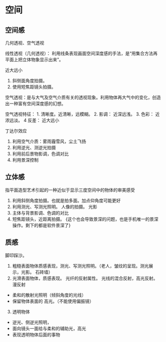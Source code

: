 # 空间
## 空间感
几何透视、空气透视

线性透视（几何透视）： 利用线条表现画面空间深度感的手法，是“用集合方法再平面上把立体物象显示出来”。

近大远小

1. 斜侧面角度拍摄。
2. 使用短焦距镜头拍摄。

空气透视：是与大气及空气介质有关的透视现象。利用物体再大气中的变化，创造出一种富有空间深度感的幻想。

空气透视特征： 1. 清晰度。近清晰，远模糊。 2. 影调： 近深远浅。 3. 色彩： 近浓远淡。 4 反差： 近大远小

丁达尔效应

1. 利用空气介质：雾雨霾雪风，尘土飞扬
1. 利用逆光、测逆光拍摄
2. 利用前后景物影调，色调对比
3. 利用景深控制


## 立体感
指平面造型艺术引起的一种近似于显示三度空间中的物体的审美感受

1. 利用斜侧角度拍摄。也就是拍多面。加点仰角度可能更好
2. 利用测光、写测光照明。 人像的拍摄。 光影
3. 主体与背景影调、色调的对比
4. 短焦距镜头，近距离拍摄。    {这个也会导致景深的问题，也是手机唯一的景深操作。剩下的都是软件景深了}

## 质感
脚印踩沙。
1. 粗糙表面物体质感表现，测光、写测光照明。（老人，皱纹的呈现。测光展示，光影。 石砖墙）
2. 光滑表面物体，质感表现。 光纤的反射属性。 光线的混合反射，高光反射。漫反射
  - 柔和的散射光照明（倾斜角度的光线）
  - 保留物体表面的 高光。（不能使用偏振镜）
3. 透明物体
  - 逆光、侧逆光照明，
  - 面向镜头一面给与柔和的辅助光，高光
  - 表现透明物体后面的事物
